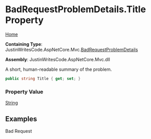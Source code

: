 # BadRequestProblemDetails\.Title Property

[Home](../../../README.md)

**Containing Type**: JustinWritesCode\.AspNetCore\.Mvc\.[BadRequestProblemDetails](../README.md)

**Assembly**: JustinWritesCode\.AspNetCore\.Mvc\.dll

  
A short, human\-readable summary of the problem\.

```csharp
public string Title { get; set; }
```

### Property Value

[String](https://docs.microsoft.com/en-us/dotnet/api/system.string)

## Examples

Bad Request